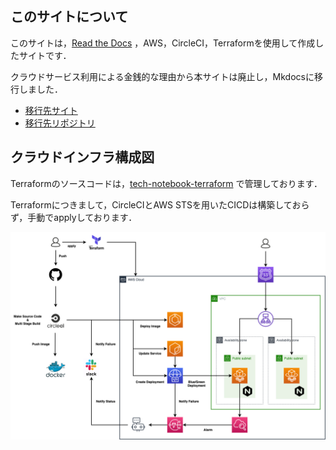 ## このサイトについて

このサイトは，[Read the Docs](https://sphinx-rtd-theme.readthedocs.io/en/stable/) ，AWS，CircleCI，Terraformを使用して作成したサイトです．

クラウドサービス利用による金銭的な理由から本サイトは廃止し，Mkdocsに移行しました．

- [移行先サイト](https://hiroki-it.github.io/tech-notebook/)
- [移行先リポジトリ](https://github.com/hiroki-it/tech-notebook)

## クラウドインフラ構成図

Terraformのソースコードは，[tech-notebook-terraform](https://github.com/hiroki-it/tech-notebook-terraform) で管理しております．

Terraformにつきまして，CircleCIとAWS STSを用いたCICDは構築しておらず，手動でapplyしております．

![tech-notebook_aws_design](https://raw.githubusercontent.com/hiroki-it/tech-notebook-images/master/images/tech-notebook_aws_design.png)

<br>
